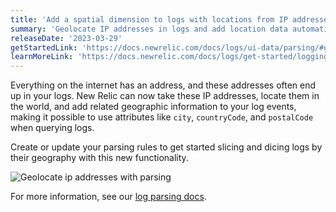 ```yaml
---
title: 'Add a spatial dimension to logs with locations from IP addresses'
summary: 'Geolocate IP addresses in logs and add location data automatically'
releaseDate: '2023-03-29'
getStartedLink: 'https://docs.newrelic.com/docs/logs/ui-data/parsing/#geo'
learnMoreLink: 'https://docs.newrelic.com/docs/logs/get-started/logging-best-practices/#parsing-logs'
---
```


Everything on the internet has an address, and these addresses often end up in your logs. New Relic can now take these IP addresses, locate them in the world, and add related geographic information to your log events, making it possible to use attributes like `city`, `countryCode`, and `postalCode` when querying logs.

Create or update your parsing rules to get started slicing and dicing logs by their geography with this new functionality.

![Geolocate ip addresses with parsing](/images/whats-new-03-15-geolocate-logged-ip-addresses.webp 'A screenshot that shows parsing rule with geo grok action')

For more information, see our [log parsing docs](https://docs.newrelic.com/docs/logs/ui-data/parsing/#geo).
